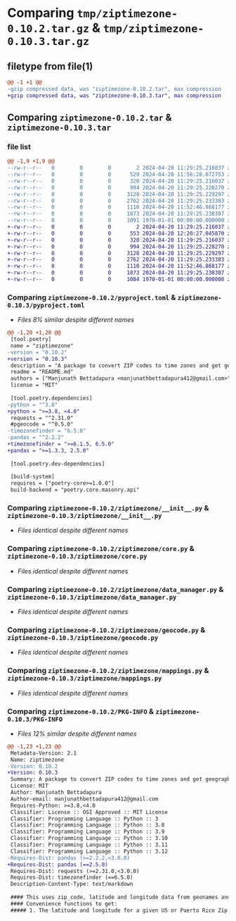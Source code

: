# Comparing `tmp/ziptimezone-0.10.2.tar.gz` & `tmp/ziptimezone-0.10.3.tar.gz`

## filetype from file(1)

```diff
@@ -1 +1 @@
-gzip compressed data, was "ziptimezone-0.10.2.tar", max compression
+gzip compressed data, was "ziptimezone-0.10.3.tar", max compression
```

## Comparing `ziptimezone-0.10.2.tar` & `ziptimezone-0.10.3.tar`

### file list

```diff
@@ -1,9 +1,9 @@
--rw-r--r--   0        0        0        2 2024-04-20 11:29:25.216037 ziptimezone-0.10.2/LICENSE
--rw-r--r--   0        0        0      529 2024-04-20 11:56:28.072753 ziptimezone-0.10.2/pyproject.toml
--rw-r--r--   0        0        0      320 2024-04-20 11:29:25.216037 ziptimezone-0.10.2/README.md
--rw-r--r--   0        0        0      994 2024-04-20 11:29:25.228270 ziptimezone-0.10.2/ziptimezone/__init__.py
--rw-r--r--   0        0        0     3128 2024-04-20 11:29:25.229297 ziptimezone-0.10.2/ziptimezone/core.py
--rw-r--r--   0        0        0     2762 2024-04-20 11:29:25.233383 ziptimezone-0.10.2/ziptimezone/data_manager.py
--rw-r--r--   0        0        0     1110 2024-04-20 11:52:46.868177 ziptimezone-0.10.2/ziptimezone/geocode.py
--rw-r--r--   0        0        0     1873 2024-04-20 11:29:25.238387 ziptimezone-0.10.2/ziptimezone/mappings.py
--rw-r--r--   0        0        0     1091 1970-01-01 00:00:00.000000 ziptimezone-0.10.2/PKG-INFO
+-rw-r--r--   0        0        0        2 2024-04-20 11:29:25.216037 ziptimezone-0.10.3/LICENSE
+-rw-r--r--   0        0        0      553 2024-04-20 12:20:27.045870 ziptimezone-0.10.3/pyproject.toml
+-rw-r--r--   0        0        0      320 2024-04-20 11:29:25.216037 ziptimezone-0.10.3/README.md
+-rw-r--r--   0        0        0      994 2024-04-20 11:29:25.228270 ziptimezone-0.10.3/ziptimezone/__init__.py
+-rw-r--r--   0        0        0     3128 2024-04-20 11:29:25.229297 ziptimezone-0.10.3/ziptimezone/core.py
+-rw-r--r--   0        0        0     2762 2024-04-20 11:29:25.233383 ziptimezone-0.10.3/ziptimezone/data_manager.py
+-rw-r--r--   0        0        0     1110 2024-04-20 11:52:46.868177 ziptimezone-0.10.3/ziptimezone/geocode.py
+-rw-r--r--   0        0        0     1873 2024-04-20 11:29:25.238387 ziptimezone-0.10.3/ziptimezone/mappings.py
+-rw-r--r--   0        0        0     1084 1970-01-01 00:00:00.000000 ziptimezone-0.10.3/PKG-INFO
```

### Comparing `ziptimezone-0.10.2/pyproject.toml` & `ziptimezone-0.10.3/pyproject.toml`

 * *Files 8% similar despite different names*

```diff
@@ -1,20 +1,20 @@
 [tool.poetry]
 name = "ziptimezone"
-version = "0.10.2"
+version = "0.10.3"
 description = "A package to convert ZIP codes to time zones and get geographic coordinates."
 readme = "README.md"
 authors = ["Manjunath Bettadapura <manjunathbettadapura412@gmail.com>"]
 license = "MIT"
 
 [tool.poetry.dependencies]
-python = "^3.8"
+python = ">=3.8, <4.0"
 requests = "^2.31.0"
 #pgeocode = "^0.5.0"
-timezonefinder = "6.5.0"
-pandas = "^2.2.2"
+timezonefinder = ">=6.1.5, 6.5.0"
+pandas = ">=1.3.3, 2.5.0"
 
 [tool.poetry.dev-dependencies]
 
 [build-system]
 requires = ["poetry-core>=1.0.0"]
 build-backend = "poetry.core.masonry.api"
```

### Comparing `ziptimezone-0.10.2/ziptimezone/__init__.py` & `ziptimezone-0.10.3/ziptimezone/__init__.py`

 * *Files identical despite different names*

### Comparing `ziptimezone-0.10.2/ziptimezone/core.py` & `ziptimezone-0.10.3/ziptimezone/core.py`

 * *Files identical despite different names*

### Comparing `ziptimezone-0.10.2/ziptimezone/data_manager.py` & `ziptimezone-0.10.3/ziptimezone/data_manager.py`

 * *Files identical despite different names*

### Comparing `ziptimezone-0.10.2/ziptimezone/geocode.py` & `ziptimezone-0.10.3/ziptimezone/geocode.py`

 * *Files identical despite different names*

### Comparing `ziptimezone-0.10.2/ziptimezone/mappings.py` & `ziptimezone-0.10.3/ziptimezone/mappings.py`

 * *Files identical despite different names*

### Comparing `ziptimezone-0.10.2/PKG-INFO` & `ziptimezone-0.10.3/PKG-INFO`

 * *Files 12% similar despite different names*

```diff
@@ -1,23 +1,23 @@
 Metadata-Version: 2.1
 Name: ziptimezone
-Version: 0.10.2
+Version: 0.10.3
 Summary: A package to convert ZIP codes to time zones and get geographic coordinates.
 License: MIT
 Author: Manjunath Bettadapura
 Author-email: manjunathbettadapura412@gmail.com
 Requires-Python: >=3.8,<4.0
 Classifier: License :: OSI Approved :: MIT License
 Classifier: Programming Language :: Python :: 3
 Classifier: Programming Language :: Python :: 3.8
 Classifier: Programming Language :: Python :: 3.9
 Classifier: Programming Language :: Python :: 3.10
 Classifier: Programming Language :: Python :: 3.11
 Classifier: Programming Language :: Python :: 3.12
-Requires-Dist: pandas (>=2.2.2,<3.0.0)
+Requires-Dist: pandas (==2.5.0)
 Requires-Dist: requests (>=2.31.0,<3.0.0)
 Requires-Dist: timezonefinder (==6.5.0)
 Description-Content-Type: text/markdown
 
 #### This uses zip_code, latitude and longitude data from geonames and timezonefinder packages.
 #### Convenience functions to get:
 ##### 1. The latitude and longitude for a given US or Puerto Rico Zip Code
```

